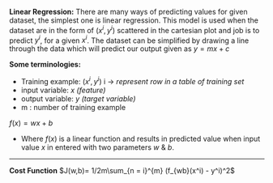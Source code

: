 **Linear Regression:**
There are many ways of predicting values for given dataset, the simplest one is linear regression. This model is used when the dataset are in the form of $(x^i,y^i)$ scattered 
in the cartesian plot and job is to predict $y^i$, for a given $x^i$. The dataset can be simplified by drawing a line through the data which will predict our output given as 
$y = mx + c$

**Some terminologies:**
* Training example: $(x^i , y^i)$ i -> *represent row in a table of training set*
* input variable: $x$ *(feature)*
* output variable: $y$ *(target variable)*
* m : number of training example

$f(x) = wx + b$

* Where $f(x)$ is a linear function and results in predicted value when input value $x$ in entered with two parameters $w$ & $b$.
***
**Cost Function**
$J(w,b)= 1/2m\sum_{n = i}^{m} (f_{wb}(x^i) - y^i)^2$
